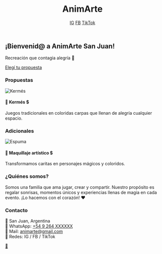 <!DOCTYPE html>
<html lang="es">
<head>
  <meta charset="UTF-8" />
  <meta name="viewport" content="width=device-width, initial-scale=1.0" />
  <title>AnimArte San Juan</title>
  <script src="https://cdn.tailwindcss.com"></script>
  <script src="https://unpkg.com/aos@2.3.1/dist/aos.js"></script>
  <link href="https://unpkg.com/aos@2.3.1/dist/aos.css" rel="stylesheet">
</head>
<body class="bg-white text-gray-800">

  <!-- Header -->
  <header class="fixed w-full top-0 bg-white shadow z-50 flex justify-between items-center p-4">
    <h1 class="text-orange-500 font-bold text-xl">AnimArte</h1>
    <div class="flex gap-4">
      <a href="#" class="text-orange-500">IG</a>
      <a href="#" class="text-orange-500">FB</a>
      <a href="#" class="text-orange-500">TikTok</a>
    </div>
  </header>

  <!-- Hero -->
  <section class="pt-24 text-center p-6 bg-orange-100" data-aos="fade-down">
    <h2 class="text-3xl font-bold text-orange-600">¡Bienvenid@ a AnimArte San Juan!</h2>
    <p class="mt-2">Recreación que contagia alegría 🎉</p>
    <a href="#propuestas" class="mt-4 inline-block bg-orange-500 text-white px-6 py-2 rounded-full hover:bg-orange-600 transition">Elegí tu propuesta</a>
  </section>

  <!-- Propuestas -->
  <section id="propuestas" class="p-6" data-aos="fade-up">
    <h3 class="text-2xl font-semibold mb-4 text-orange-600">Propuestas</h3>
    <div class="grid md:grid-cols-2 gap-6">
      <!-- Ejemplo -->
      <div class="border rounded-xl p-4 shadow hover:shadow-lg transition">
        <img src="/mnt/data/475872232_2200517647008935_6123000362082530224_n.jpg" alt="Kermés" class="rounded mb-2">
        <h4 class="text-xl font-bold">🎪 Kermés <span class="text-green-600">$</span></h4>
        <p>Juegos tradicionales en coloridas carpas que llenan de alegría cualquier espacio.</p>
      </div>
      <!-- Agregá más tarjetas similares -->
    </div>
  </section>

  <!-- Adicionales -->
  <section class="p-6 bg-orange-50" data-aos="fade-up">
    <h3 class="text-2xl font-semibold mb-4 text-orange-600">Adicionales</h3>
    <div class="grid md:grid-cols-2 gap-6">
      <div class="border rounded-xl p-4 shadow hover:shadow-lg transition">
        <img src="/mnt/data/491441543_18074288689849714_2999441093933010812_n.jpg" alt="Espuma" class="rounded mb-2">
        <h4 class="text-xl font-bold">🎨 Maquillaje artístico <span class="text-green-600">$</span></h4>
        <p>Transformamos caritas en personajes mágicos y coloridos.</p>
      </div>
    </div>
  </section>

  <!-- Quiénes somos -->
  <section class="p-6 text-center" data-aos="fade-in">
    <h3 class="text-2xl font-semibold text-orange-600 mb-2">¿Quiénes somos?</h3>
    <p class="max-w-2xl mx-auto">Somos una familia que ama jugar, crear y compartir. Nuestro propósito es regalar sonrisas, momentos únicos y experiencias llenas de magia en cada evento. ¡Lo hacemos con el corazón! ❤️</p>
  </section>

  <!-- Contacto -->
  <section class="p-6 bg-orange-100" data-aos="fade-in">
    <h3 class="text-2xl font-semibold text-orange-600 mb-2">Contacto</h3>
    <p>📍 San Juan, Argentina<br>
       📱 WhatsApp: <a href="https://wa.me/549264XXXXXXX" class="text-blue-600">+54 9 264 XXXXXX</a><br>
       📧 Mail: <a href="mailto:animarte@gmail.com" class="text-blue-600">animarte@gmail.com</a><br>
       📸 Redes: IG / FB / TikTok</p>
  </section>

  <!-- Botón WhatsApp flotante -->
  <a href="https://wa.me/549264XXXXXXX" class="fixed bottom-4 right-4 bg-green-500 hover:bg-green-600 text-white p-4 rounded-full shadow-lg z-50">
    📲
  </a>

  <script>
    AOS.init();
  </script>
</body>
</html>
